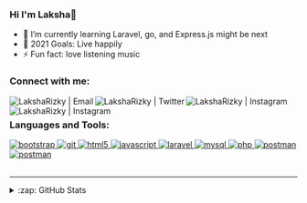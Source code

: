 ### Hi I'm Laksha👋



- 🌱 I’m currently learning Laravel, go, and Express.js might be next
- 🥅 2021 Goals: Live happily
- ⚡ Fun fact: love listening music

### Connect with me:

[<img align="left" alt="LakshaRizky | Email" src="https://img.shields.io/badge/Gmail-D14836?style=for-the-badge&logo=gmail&logoColor=white"/>][email]
[<img align="left" alt="LakshaRizky | Twitter"  src="https://img.shields.io/badge/Twitter-1DA1F2?style=for-the-badge&logo=twitter&logoColor=white" />][twitter]
[<img align="left" alt="LakshaRizky | Instagram" src="https://img.shields.io/badge/Instagram-E4405F?style=for-the-badge&logo=instagram&logoColor=white" />][instagram]
[<img align="left" alt="LakshaRizky | Instagram" src="https://img.shields.io/badge/LinkedIn-0077B5?style=for-the-badge&logo=linkedin&logoColor=white" />][linkedin]

<br />

### Languages and Tools:

<p align="left"> <a href="https://getbootstrap.com" target="_blank"> <img src="https://img.shields.io/badge/Bootstrap-563D7C?style=rounded&logo=bootstrap&logoColor=white" alt="bootstrap"/> </a> <a href="https://git-scm.com/" target="_blank"> <img src="https://img.shields.io/badge/MySQL-00000F?style=rounded&logo=mysql&logoColor=white" alt="git"/> </a> <a href="https://www.w3.org/html/" target="_blank"> <img src="https://img.shields.io/badge/HTML-239120?style=rounded&logo=html5&logoColor=white" alt="html5"/> </a> <a href="https://developer.mozilla.org/en-US/docs/Web/JavaScript" target="_blank"> <img src="https://img.shields.io/badge/JavaScript-F7DF1E?style=rounded&logo=javascript&logoColor=black" alt="javascript"/> </a> <a href="https://laravel.com/" target="_blank"> <img src="https://img.shields.io/badge/Laravel-FF2D20?style=rounded&logo=laravel&logoColor=white" alt="laravel"/> </a> <a href="https://www.mysql.com/" target="_blank"> <img src="https://img.shields.io/badge/Git-E95420?style=rounded&logo=git&logoColor=white" alt="mysql"/> </a> <a href="https://www.php.net" target="_blank"> <img src="https://img.shields.io/badge/PHP-777BB4?style=rounded&logo=php&logoColor=white" alt="php"/> </a> <a href="https://postman.com" target="_blank"> <img src="https://img.shields.io/badge/Postman-E95420?style=rounded&logo=postman&logoColor=white" alt="postman"/> </a>
<a href="https://ubuntu.com" target="_blank"> <img src="https://img.shields.io/badge/Ubuntu-E95420?style=rounded&logo=ubuntu&logoColor=white" alt="postman"/> </a>

<br />
<br />

---

<details>
  <summary>:zap: GitHub Stats</summary>
<p>&nbsp;<img align="center" src="https://github-readme-stats.vercel.app/api?username=laksharzky&theme=blue-green" alt="laksharzky" /></p>
</details>

[twitter]: https://twitter.com/laksharzky
[instagram]: https://instagram.com/laksharzky
[linkedin]: https://linkedin.com/in/laksharizky
[email]: mailto:lakshaaulia3@gmail.com
